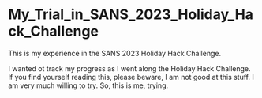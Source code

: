 # My_Trial_in_SANS_2023_Holiday_Hack_Challenge
This is my experience in the SANS 2023 Holiday Hack Challenge. 

I wanted ot track my progress as I went along the Holiday Hack Challenge. If you find yourself reading this, please beware, I am not good at this stuff. I am very much willing to try. So, this is me, trying.
